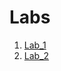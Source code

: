# Labs
1. [Lab_1](https://github.com/m-marinka/ik-31-makar/tree/master/Lab_1)
2. [Lab_2](https://github.com/m-marinka/ik-31-makar/tree/master/Lab_2)
